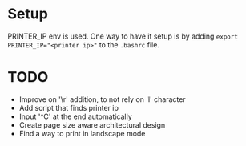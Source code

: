 # Setup
PRINTER_IP env is used. One way to have it setup is by adding `export PRINTER_IP="<printer ip>"` to the `.bashrc` file.

# TODO
- Improve on '\r' addition, to not rely on 'l' character
- Add script that finds printer ip
- Input '^C' at the end automatically
- Create page size aware architectural design
- Find a way to print in landscape mode
